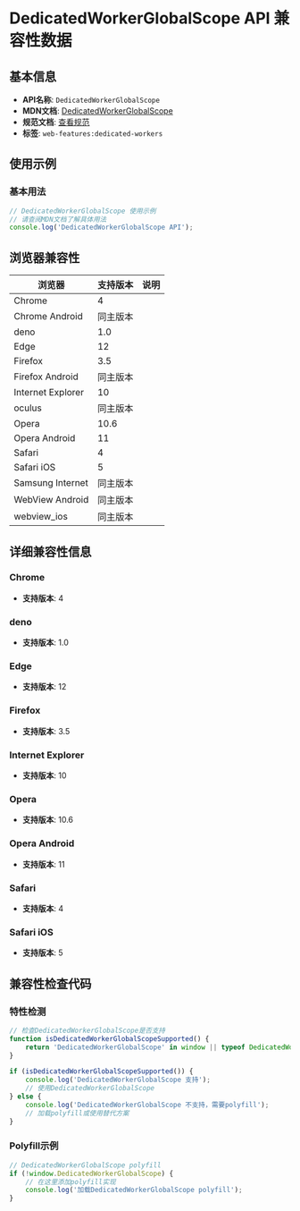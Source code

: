 # DedicatedWorkerGlobalScope API 兼容性数据

## 基本信息

- **API名称**: `DedicatedWorkerGlobalScope`
- **MDN文档**: [DedicatedWorkerGlobalScope](https://developer.mozilla.org/docs/Web/API/DedicatedWorkerGlobalScope)
- **规范文档**: [查看规范](https://html.spec.whatwg.org/multipage/workers.html#dedicated-workers-and-the-dedicatedworkerglobalscope-interface)
- **标签**: `web-features:dedicated-workers`

## 使用示例

### 基本用法

```javascript
// DedicatedWorkerGlobalScope 使用示例
// 请查阅MDN文档了解具体用法
console.log('DedicatedWorkerGlobalScope API');
```

## 浏览器兼容性

| 浏览器 | 支持版本 | 说明 |
|--------|----------|------|
| Chrome | 4 |  |
| Chrome Android | 同主版本 |  |
| deno | 1.0 |  |
| Edge | 12 |  |
| Firefox | 3.5 |  |
| Firefox Android | 同主版本 |  |
| Internet Explorer | 10 |  |
| oculus | 同主版本 |  |
| Opera | 10.6 |  |
| Opera Android | 11 |  |
| Safari | 4 |  |
| Safari iOS | 5 |  |
| Samsung Internet | 同主版本 |  |
| WebView Android | 同主版本 |  |
| webview_ios | 同主版本 |  |

## 详细兼容性信息

### Chrome

- **支持版本**: 4

### deno

- **支持版本**: 1.0

### Edge

- **支持版本**: 12

### Firefox

- **支持版本**: 3.5

### Internet Explorer

- **支持版本**: 10

### Opera

- **支持版本**: 10.6

### Opera Android

- **支持版本**: 11

### Safari

- **支持版本**: 4

### Safari iOS

- **支持版本**: 5

## 兼容性检查代码

### 特性检测

```javascript
// 检查DedicatedWorkerGlobalScope是否支持
function isDedicatedWorkerGlobalScopeSupported() {
    return 'DedicatedWorkerGlobalScope' in window || typeof DedicatedWorkerGlobalScope !== 'undefined';
}

if (isDedicatedWorkerGlobalScopeSupported()) {
    console.log('DedicatedWorkerGlobalScope 支持');
    // 使用DedicatedWorkerGlobalScope
} else {
    console.log('DedicatedWorkerGlobalScope 不支持，需要polyfill');
    // 加载polyfill或使用替代方案
}
```

### Polyfill示例

```javascript
// DedicatedWorkerGlobalScope polyfill
if (!window.DedicatedWorkerGlobalScope) {
    // 在这里添加polyfill实现
    console.log('加载DedicatedWorkerGlobalScope polyfill');
}
```


